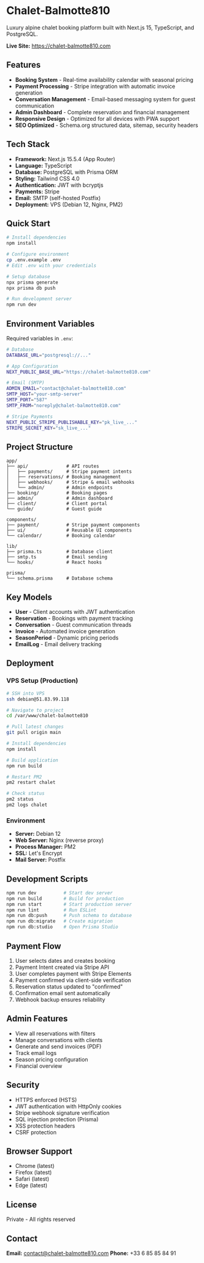# Chalet-Balmotte810

Luxury alpine chalet booking platform built with Next.js 15, TypeScript, and PostgreSQL.

**Live Site:** https://chalet-balmotte810.com

## Features

- **Booking System** - Real-time availability calendar with seasonal pricing
- **Payment Processing** - Stripe integration with automatic invoice generation
- **Conversation Management** - Email-based messaging system for guest communication
- **Admin Dashboard** - Complete reservation and financial management
- **Responsive Design** - Optimized for all devices with PWA support
- **SEO Optimized** - Schema.org structured data, sitemap, security headers

## Tech Stack

- **Framework:** Next.js 15.5.4 (App Router)
- **Language:** TypeScript
- **Database:** PostgreSQL with Prisma ORM
- **Styling:** Tailwind CSS 4.0
- **Authentication:** JWT with bcryptjs
- **Payments:** Stripe
- **Email:** SMTP (self-hosted Postfix)
- **Deployment:** VPS (Debian 12, Nginx, PM2)

## Quick Start

```bash
# Install dependencies
npm install

# Configure environment
cp .env.example .env
# Edit .env with your credentials

# Setup database
npx prisma generate
npx prisma db push

# Run development server
npm run dev
```

## Environment Variables

Required variables in `.env`:

```bash
# Database
DATABASE_URL="postgresql://..."

# App Configuration
NEXT_PUBLIC_BASE_URL="https://chalet-balmotte810.com"

# Email (SMTP)
ADMIN_EMAIL="contact@chalet-balmotte810.com"
SMTP_HOST="your-smtp-server"
SMTP_PORT="587"
SMTP_FROM="noreply@chalet-balmotte810.com"

# Stripe Payments
NEXT_PUBLIC_STRIPE_PUBLISHABLE_KEY="pk_live_..."
STRIPE_SECRET_KEY="sk_live_..."
```

## Project Structure

```
app/
├── api/              # API routes
│   ├── payments/     # Stripe payment intents
│   ├── reservations/ # Booking management
│   ├── webhooks/     # Stripe & email webhooks
│   └── admin/        # Admin endpoints
├── booking/          # Booking pages
├── admin/            # Admin dashboard
├── client/           # Client portal
└── guide/            # Guest guide

components/
├── payment/          # Stripe payment components
├── ui/               # Reusable UI components
└── calendar/         # Booking calendar

lib/
├── prisma.ts         # Database client
├── smtp.ts           # Email sending
└── hooks/            # React hooks

prisma/
└── schema.prisma     # Database schema
```

## Key Models

- **User** - Client accounts with JWT authentication
- **Reservation** - Bookings with payment tracking
- **Conversation** - Guest communication threads
- **Invoice** - Automated invoice generation
- **SeasonPeriod** - Dynamic pricing periods
- **EmailLog** - Email delivery tracking

## Deployment

### VPS Setup (Production)

```bash
# SSH into VPS
ssh debian@51.83.99.118

# Navigate to project
cd /var/www/chalet-balmotte810

# Pull latest changes
git pull origin main

# Install dependencies
npm install

# Build application
npm run build

# Restart PM2
pm2 restart chalet

# Check status
pm2 status
pm2 logs chalet
```

### Environment

- **Server:** Debian 12
- **Web Server:** Nginx (reverse proxy)
- **Process Manager:** PM2
- **SSL:** Let's Encrypt
- **Mail Server:** Postfix

## Development Scripts

```bash
npm run dev          # Start dev server
npm run build        # Build for production
npm run start        # Start production server
npm run lint         # Run ESLint
npm run db:push      # Push schema to database
npm run db:migrate   # Create migration
npm run db:studio    # Open Prisma Studio
```

## Payment Flow

1. User selects dates and creates booking
2. Payment Intent created via Stripe API
3. User completes payment with Stripe Elements
4. Payment confirmed via client-side verification
5. Reservation status updated to "confirmed"
6. Confirmation email sent automatically
7. Webhook backup ensures reliability

## Admin Features

- View all reservations with filters
- Manage conversations with clients
- Generate and send invoices (PDF)
- Track email logs
- Season pricing configuration
- Financial overview

## Security

- HTTPS enforced (HSTS)
- JWT authentication with HttpOnly cookies
- Stripe webhook signature verification
- SQL injection protection (Prisma)
- XSS protection headers
- CSRF protection

## Browser Support

- Chrome (latest)
- Firefox (latest)
- Safari (latest)
- Edge (latest)

## License

Private - All rights reserved

## Contact

**Email:** contact@chalet-balmotte810.com
**Phone:** +33 6 85 85 84 91
